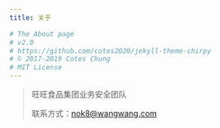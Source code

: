 ```yaml
---
title: 关于

# The About page
# v2.0
# https://github.com/cotes2020/jekyll-theme-chirpy
# © 2017-2019 Cotes Chung
# MIT License
---
```


> 旺旺食品集团业务安全团队
> 
> 联系方式：nok8@wangwang.com